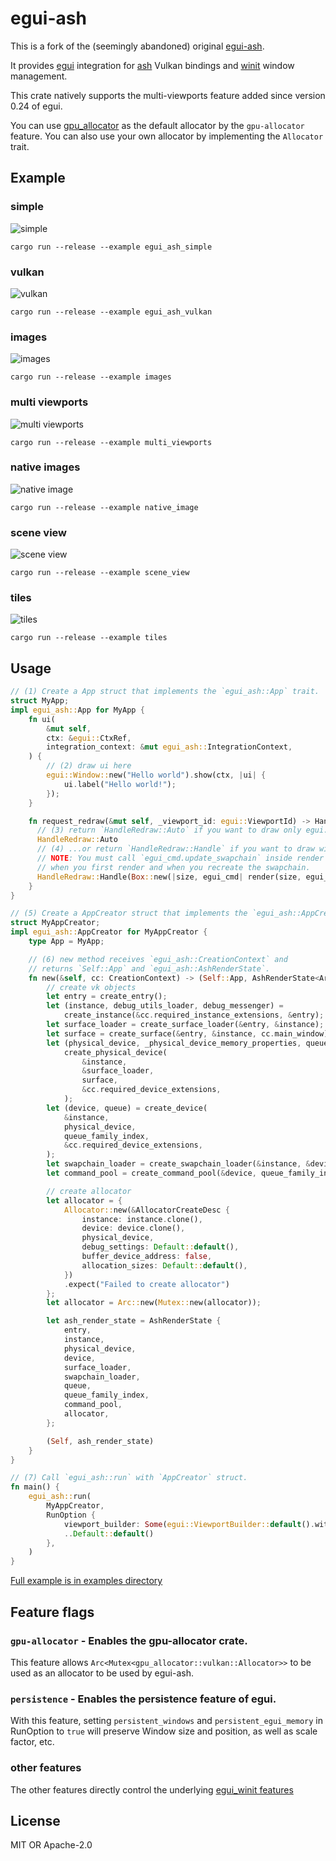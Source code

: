# egui-ash

This is a fork of the (seemingly abandoned) original [egui-ash](https://github.com/MatchaChoco010/egui-ash).

It provides [egui](https://github.com/emilk/egui) integration for [ash](https://github.com/ash-rs/ash) Vulkan
bindings and [winit](https://github.com/rust-windowing/winit) window management.

This crate natively supports the multi-viewports feature added since version 0.24 of egui.

You can use [gpu_allocator](https://github.com/Traverse-Research/gpu-allocator) as the default allocator by the `gpu-allocator` feature.
You can also use your own allocator by implementing the `Allocator` trait.

## Example

### simple

![simple](./screenshots/egui-ash-simple.png)

```
cargo run --release --example egui_ash_simple
```

### vulkan

![vulkan](./screenshots/egui-ash-vulkan.png)

```
cargo run --release --example egui_ash_vulkan
```

### images

![images](./screenshots/egui-ash-images.png)

```
cargo run --release --example images
```

### multi viewports

![multi viewports](./screenshots/egui-ash-multi-viewports.png)

```
cargo run --release --example multi_viewports
```

### native images

![native image](./screenshots/egui-ash-native-image.png)

```
cargo run --release --example native_image
```

### scene view

![scene view](./screenshots/egui-ash-scene-view.png)

```
cargo run --release --example scene_view
```

### tiles

![tiles](./screenshots/egui-ash-tiles.png)

```
cargo run --release --example tiles
```

## Usage

```rust
// (1) Create a App struct that implements the `egui_ash::App` trait.
struct MyApp;
impl egui_ash::App for MyApp {
    fn ui(
        &mut self,
        ctx: &egui::CtxRef,
        integration_context: &mut egui_ash::IntegrationContext,
    ) {
        // (2) draw ui here
        egui::Window::new("Hello world").show(ctx, |ui| {
            ui.label("Hello world!");
        });
    }

    fn request_redraw(&mut self, _viewport_id: egui::ViewportId) -> HandleRedraw {
      // (3) return `HandleRedraw::Auto` if you want to draw only egui.
      HandleRedraw::Auto
      // (4) ...or return `HandleRedraw::Handle` if you want to draw with ash.
      // NOTE: You must call `egui_cmd.update_swapchain` inside render function
      // when you first render and when you recreate the swapchain.
      HandleRedraw::Handle(Box::new(|size, egui_cmd| render(size, egui_cmd)))
    }
}

// (5) Create a AppCreator struct that implements the `egui_ash::AppCreator` trait.
struct MyAppCreator;
impl egui_ash::AppCreator for MyAppCreator {
    type App = MyApp;

    // (6) new method receives `egui_ash::CreationContext` and
    // returns `Self::App` and `egui_ash::AshRenderState`.
    fn new(&self, cc: CreationContext) -> (Self::App, AshRenderState<Arc<Mutex<Allocator>>>) {
        // create vk objects
        let entry = create_entry();
        let (instance, debug_utils_loader, debug_messenger) =
            create_instance(&cc.required_instance_extensions, &entry);
        let surface_loader = create_surface_loader(&entry, &instance);
        let surface = create_surface(&entry, &instance, cc.main_window);
        let (physical_device, _physical_device_memory_properties, queue_family_index) =
            create_physical_device(
                &instance,
                &surface_loader,
                surface,
                &cc.required_device_extensions,
            );
        let (device, queue) = create_device(
            &instance,
            physical_device,
            queue_family_index,
            &cc.required_device_extensions,
        );
        let swapchain_loader = create_swapchain_loader(&instance, &device);
        let command_pool = create_command_pool(&device, queue_family_index);

        // create allocator
        let allocator = {
            Allocator::new(&AllocatorCreateDesc {
                instance: instance.clone(),
                device: device.clone(),
                physical_device,
                debug_settings: Default::default(),
                buffer_device_address: false,
                allocation_sizes: Default::default(),
            })
            .expect("Failed to create allocator")
        };
        let allocator = Arc::new(Mutex::new(allocator));

        let ash_render_state = AshRenderState {
            entry,
            instance,
            physical_device,
            device,
            surface_loader,
            swapchain_loader,
            queue,
            queue_family_index,
            command_pool,
            allocator,
        };

        (Self, ash_render_state)
    }
}

// (7) Call `egui_ash::run` with `AppCreator` struct.
fn main() {
    egui_ash::run(
        MyAppCreator,
        RunOption {
            viewport_builder: Some(egui::ViewportBuilder::default().with_title("egui-ash")),
            ..Default::default()
        },
    )
}
```

[Full example is in examples directory](https://github.com/MatchaChoco010/egui-ash/tree/main/examples)

## Feature flags

### `gpu-allocator` - Enables the gpu-allocator crate.
This feature allows `Arc<Mutex<gpu_allocator::vulkan::Allocator>>` to be used as an allocator to be used by egui-ash.

### `persistence` - Enables the persistence feature of egui.
With this feature, setting `persistent_windows` and `persistent_egui_memory` in RunOption to `true` will preserve Window size and position, as well as scale factor, etc.

### other features
The other features directly control the underlying [egui_winit features](https://docs.rs/egui-winit/latest/egui_winit/)

## License

MIT OR Apache-2.0
